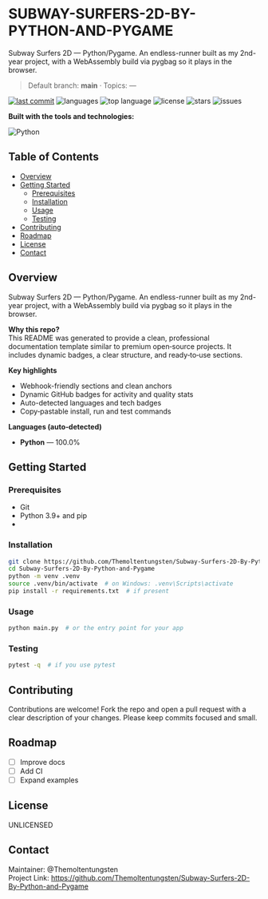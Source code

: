 # SUBWAY-SURFERS-2D-BY-PYTHON-AND-PYGAME


Subway Surfers 2D — Python/Pygame. An endless-runner built as my 2nd-year project, with a WebAssembly build via pygbag so it plays in the browser.

> Default branch: **main** · Topics: —

[![last commit](https://img.shields.io/github/last-commit/Themoltentungsten/Subway-Surfers-2D-By-Python-and-Pygame?label=last%20commit)](https://github.com/Themoltentungsten/Subway-Surfers-2D-By-Python-and-Pygame/commits) ![languages](https://img.shields.io/github/languages/count/Themoltentungsten/Subway-Surfers-2D-By-Python-and-Pygame) ![top language](https://img.shields.io/github/languages/top/Themoltentungsten/Subway-Surfers-2D-By-Python-and-Pygame) ![license](https://img.shields.io/github/license/Themoltentungsten/Subway-Surfers-2D-By-Python-and-Pygame) ![stars](https://img.shields.io/github/stars/Themoltentungsten/Subway-Surfers-2D-By-Python-and-Pygame) ![issues](https://img.shields.io/github/issues/Themoltentungsten/Subway-Surfers-2D-By-Python-and-Pygame)

**Built with the tools and technologies:**

![Python](https://img.shields.io/badge/Python-3776AB?logo=python&logoColor=white)

## Table of Contents
- [Overview](#overview)
- [Getting Started](#getting-started)
  - [Prerequisites](#prerequisites)
  - [Installation](#installation)
  - [Usage](#usage)
  - [Testing](#testing)
- [Contributing](#contributing)
- [Roadmap](#roadmap)
- [License](#license)
- [Contact](#contact)

## Overview
Subway Surfers 2D — Python/Pygame. An endless-runner built as my 2nd-year project, with a WebAssembly build via pygbag so it plays in the browser.

**Why this repo?**  
This README was generated to provide a clean, professional documentation template similar to premium open‑source projects. It includes dynamic badges, a clear structure, and ready‑to‑use sections.

**Key highlights**
- Webhook-friendly sections and clean anchors
- Dynamic GitHub badges for activity and quality stats
- Auto-detected languages and tech badges
- Copy‑pastable install, run and test commands

**Languages (auto‑detected)**
- **Python** — 100.0%

## Getting Started

### Prerequisites
- Git
- Python 3.9+ and pip
- 

### Installation
```bash
git clone https://github.com/Themoltentungsten/Subway-Surfers-2D-By-Python-and-Pygame.git
cd Subway-Surfers-2D-By-Python-and-Pygame
python -m venv .venv
source .venv/bin/activate  # on Windows: .venv\Scripts\activate
pip install -r requirements.txt  # if present
```

### Usage
```bash
python main.py  # or the entry point for your app
```

### Testing
```bash
pytest -q  # if you use pytest
```


## Contributing
Contributions are welcome! Fork the repo and open a pull request with a clear description of your changes. Please keep commits focused and small.

## Roadmap
- [ ] Improve docs
- [ ] Add CI
- [ ] Expand examples

## License
UNLICENSED

## Contact
Maintainer: @Themoltentungsten  
Project Link: https://github.com/Themoltentungsten/Subway-Surfers-2D-By-Python-and-Pygame

